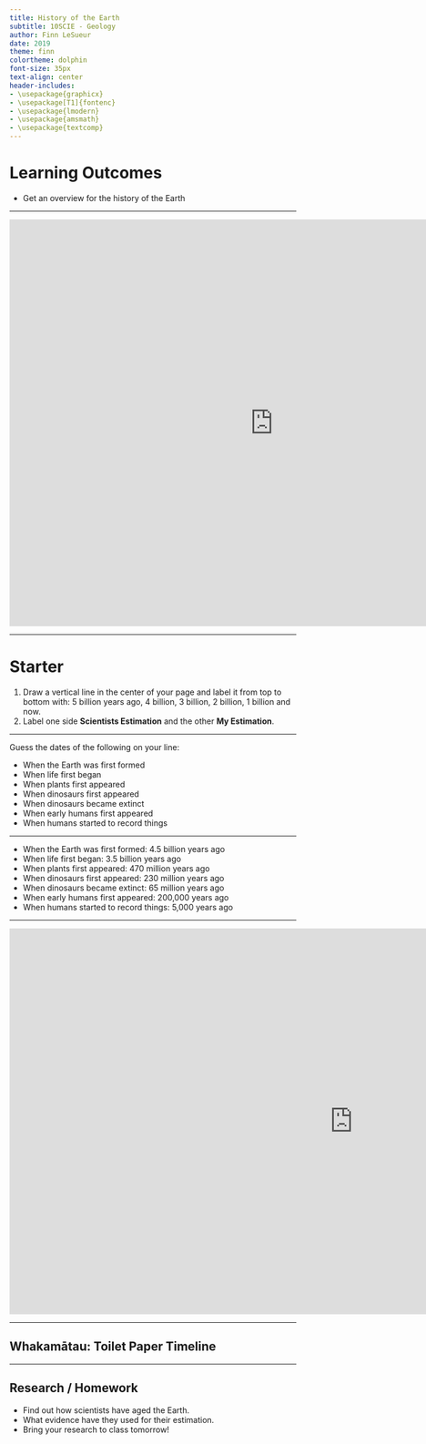 ```yaml
---
title: History of the Earth
subtitle: 10SCIE - Geology
author: Finn LeSueur
date: 2019
theme: finn
colortheme: dolphin
font-size: 35px
text-align: center
header-includes:
- \usepackage{graphicx}
- \usepackage[T1]{fontenc}
- \usepackage{lmodern}
- \usepackage{amsmath}
- \usepackage{textcomp}
---
```


# Learning Outcomes

- Get an overview for the history of the Earth

---

<iframe width="926" height="715" src="https://www.youtube.com/embed/GzG9fHMr9L4" frameborder="0" allow="accelerometer; autoplay; encrypted-media; gyroscope; picture-in-picture" allowfullscreen></iframe>

---

# Starter

1. Draw a vertical line in the center of your page and label it from top to bottom with: 5 billion years ago, 4 billion, 3 billion, 2 billion, 1 billion and now.
2. Label one side __Scientists Estimation__ and the other __My Estimation__.

---

Guess the dates of the following on your line:

- When the Earth was first formed
- When life first began
- When plants first appeared
- When dinosaurs first appeared
- When dinosaurs became extinct
- When early humans first appeared
- When humans started to record things

---

- When the Earth was first formed: 4.5 billion years ago
- When life first began: 3.5 billion years ago
- When plants first appeared: 470 million years ago
- When dinosaurs first appeared: 230 million years ago
- When dinosaurs became extinct: 65 million years ago
- When early humans first appeared: 200,000 years ago
- When humans started to record things: 5,000 years ago

---

<iframe width="1206" height="678" src="https://www.youtube.com/embed/toQ14R9yDCU" frameborder="0" allow="accelerometer; autoplay; encrypted-media; gyroscope; picture-in-picture" allowfullscreen></iframe>

---

## Whakamātau: Toilet Paper Timeline

---

## Research / Homework

- Find out how scientists have aged the Earth.
- What evidence have they used for their estimation.
- Bring your research to class tomorrow!